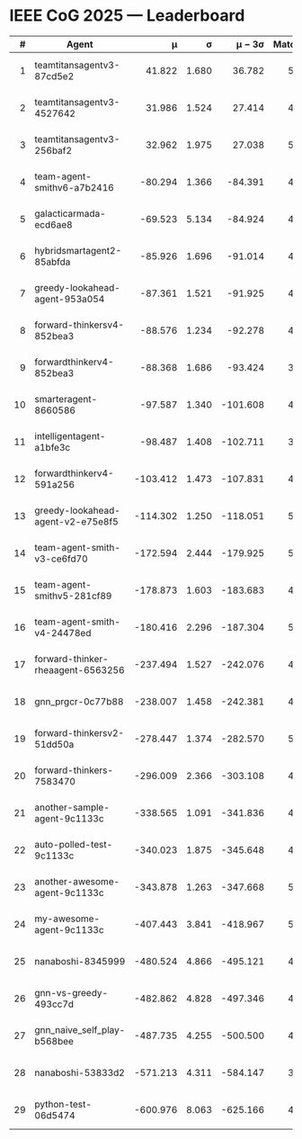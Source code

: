 # IEEE CoG 2025 — Leaderboard

| # | Agent | μ | σ | μ − 3σ | Matches | Updated |
|---:|---|---:|---:|---:|---:|---|
| 1 | teamtitansagentv3-87cd5e2 | 41.822 | 1.680 | 36.782 | 5052 | 2025-08-19 01:49 |
| 2 | teamtitansagentv3-4527642 | 31.986 | 1.524 | 27.414 | 4900 | 2025-08-19 01:49 |
| 3 | teamtitansagentv3-256baf2 | 32.962 | 1.975 | 27.038 | 5192 | 2025-08-19 01:49 |
| 4 | team-agent-smithv6-a7b2416 | -80.294 | 1.366 | -84.391 | 4900 | 2025-08-19 01:49 |
| 5 | galacticarmada-ecd6ae8 | -69.523 | 5.134 | -84.924 | 4840 | 2025-08-19 01:49 |
| 6 | hybridsmartagent2-85abfda | -85.926 | 1.696 | -91.014 | 4738 | 2025-08-19 01:49 |
| 7 | greedy-lookahead-agent-953a054 | -87.361 | 1.521 | -91.925 | 4588 | 2025-08-19 01:49 |
| 8 | forward-thinkersv4-852bea3 | -88.576 | 1.234 | -92.278 | 4095 | 2025-08-19 01:49 |
| 9 | forwardthinkerv4-852bea3 | -88.368 | 1.686 | -93.424 | 3848 | 2025-08-19 01:49 |
| 10 | smarteragent-8660586 | -97.587 | 1.340 | -101.608 | 4161 | 2025-08-19 01:49 |
| 11 | intelligentagent-a1bfe3c | -98.487 | 1.408 | -102.711 | 3846 | 2025-08-19 01:49 |
| 12 | forwardthinkerv4-591a256 | -103.412 | 1.473 | -107.831 | 4286 | 2025-08-19 01:49 |
| 13 | greedy-lookahead-agent-v2-e75e8f5 | -114.302 | 1.250 | -118.051 | 5008 | 2025-08-19 01:49 |
| 14 | team-agent-smith-v3-ce6fd70 | -172.594 | 2.444 | -179.925 | 5446 | 2025-08-19 01:49 |
| 15 | team-agent-smithv5-281cf89 | -178.873 | 1.603 | -183.683 | 4940 | 2025-08-19 01:49 |
| 16 | team-agent-smith-v4-24478ed | -180.416 | 2.296 | -187.304 | 5146 | 2025-08-19 01:49 |
| 17 | forward-thinker-rheaagent-6563256 | -237.494 | 1.527 | -242.076 | 4566 | 2025-08-19 01:49 |
| 18 | gnn_prgcr-0c77b88 | -238.007 | 1.458 | -242.381 | 4770 | 2025-08-19 01:49 |
| 19 | forward-thinkersv2-51dd50a | -278.447 | 1.374 | -282.570 | 5066 | 2025-08-19 01:49 |
| 20 | forward-thinkers-7583470 | -296.009 | 2.366 | -303.108 | 4460 | 2025-08-19 01:49 |
| 21 | another-sample-agent-9c1133c | -338.565 | 1.091 | -341.836 | 4900 | 2025-08-19 01:49 |
| 22 | auto-polled-test-9c1133c | -340.023 | 1.875 | -345.648 | 4420 | 2025-08-19 01:49 |
| 23 | another-awesome-agent-9c1133c | -343.878 | 1.263 | -347.668 | 5260 | 2025-08-19 01:49 |
| 24 | my-awesome-agent-9c1133c | -407.443 | 3.841 | -418.967 | 5160 | 2025-08-19 01:49 |
| 25 | nanaboshi-8345999 | -480.524 | 4.866 | -495.121 | 4060 | 2025-08-19 01:49 |
| 26 | gnn-vs-greedy-493cc7d | -482.862 | 4.828 | -497.346 | 4060 | 2025-08-19 01:49 |
| 27 | gnn_naive_self_play-b568bee | -487.735 | 4.255 | -500.500 | 4060 | 2025-08-19 01:49 |
| 28 | nanaboshi-53833d2 | -571.213 | 4.311 | -584.147 | 3720 | 2025-08-19 01:49 |
| 29 | python-test-06d5474 | -600.976 | 8.063 | -625.166 | 4050 | 2025-08-19 01:49 |
